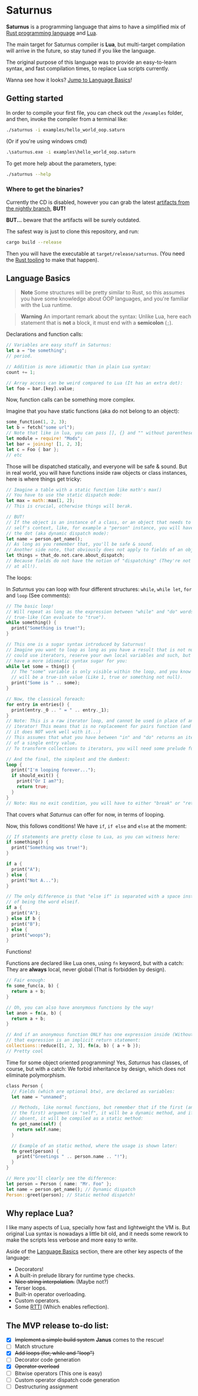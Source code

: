 # Saturnus

**Saturnus** is a programming language that aims to have a simplified mix of
[Rust programming language](https://www.rust-lang.org/) and [Lua](https://www.lua.org/).

The main target for Saturnus compiler is **Lua**, but multi-target compilation
will arrive in the future, so stay tuned if you like the language.

The original purpose of this language was to provide an easy-to-learn syntax,
and fast compilation times, to replace Lua scripts currently.

Wanna see how it looks? [Jump to Language Basics](#language-basics)!

## Getting started

In order to compile your first file, you can check out the `/examples` folder,
and then, invoke the compiler from a terminal like:

```sh
./saturnus -i examples/hello_world_oop.saturn
```

(Or if you're using windows cmd)
```cmd
.\saturnus.exe -i examples\hello_world_oop.saturn
```

To get more help about the parameters, type:
```sh
./saturnus --help
```

### Where to get the binaries?

Currently the CD is disabled, however you can grab the latest [artifacts from
the nightly branch][nightly], **BUT!**

[nightly]: https://github.com/sigmasoldi3r/Saturnus/actions/workflows/build-artifacts.yml

**BUT...** beware that the artifacts will be surely outdated.

The safest way is just to clone this repository, and run:

```sh
cargo build --release
```

Then you will have the executable at `target/release/saturnus`. (You need the
[Rust tooling][rustup] to make that happen).

[rustup]: https://www.rust-lang.org/learn/get-started

## Language Basics

> **Note**
> Some structures will be pretty similar to Rust, so this assumes you
> have some knowledge about OOP languages, and you're familiar with the Lua
> runtime.

> **Warning**
> An important remark about the syntax: Unlike Lua, here each
> statement that is **not** a block, it must end with a **semicolon** (`;`).

Declarations and function calls:

```rs
// Variables are easy stuff in Saturnus:
let a = "be something";
// period.

// Addition is more idiomatic than in plain Lua syntax:
count += 1;

// Array access can be weird compared to Lua (It has an extra dot):
let foo = bar.[key].value;
```

Now, function calls can be something more complex.

Imagine that you have static functions (aka do not belong to an object):

```rs
some_function(1, 2, 3);
let b = fetch("some url");
// Note that like in lua, you can pass [], {} and "" without parentheses:
let module = require! "Mods";
let bar = joining! [1, 2, 3];
let c = Foo { bar };
// etc
```

Those will be dispatched statically, and everyone will be safe & sound. But in
real world, you will have functions inside raw objects or class instances, here
is where things get tricky:

```rs
// Imagine a table with a static function like math's max()
// You have to use the static dispatch mode:
let max = math::max(1, 2);
// This is crucial, otherwise things will berak.

// BUT!
// If the object is an instance of a class, or an object that needs to access
// self's context, like, for example a "person" instance, you will have to use
// the dot (aka dynamic dispatch mode):
let name = person.get_name();
// As long as you remember that, you'll be safe & sound.
// Another side note, that obviously does not apply to fields of an object:
let things = that_do.not.care.about_dispatch;
// Because fields do not have the notion of "dispatching" (They're not functions
// at all!).
```

The loops:

In _Saturnus_ you can loop with four different structures: `while`, `while let`,
`for` and `loop` (See comments):

```rs
// The basic loop!
// Will repeat as long as the expression between "while" and "do" words is
// true-like (Can evaluate to "true").
while something() {
  print("Something is true!");
}

// This one is a sugar syntax introduced by Saturnus!
// Imagine you want to loop as long as you have a result that is not null, you
// could use iterators, reserve your own local variables and such, but we
// have a more idiomatic syntax sugar for you:
while let some = thing() {
  // The "some" variable is only visible within the loop, and you know that
  // will be a true-ish value (Like 1, true or something not null).
  print("Some is " .. some);
}

// Now, the classical foreach:
for entry in entries() {
  print(entry._0 .. " = " .. entry._1);
}
// Note: This is a raw iterator loop, and cannot be used in place of an
// iterator! This means that is no replacement for pairs function (and also
// it does NOT work well with it...)
// This assumes that what you have between "in" and "do" returns an iterator
// of a single entry value.
// To transform collections to iterators, you will need some prelude functions.

// And the final, the simplest and the dumbest:
loop {
  print("I'm looping forever...");
  if should_exit() {
    print("Or I am?");
    return true;
  }
}
// Note: Has no exit condition, you will have to either "break" or "return"!
```

That covers what _Saturnus_ can offer for now, in terms of looping.

Now, this follows conditions! We have `if`, `if else` and `else` at the moment:

```rs
// If statements are pretty close to Lua, as you can witness here:
if something() {
  print("Something was true!");
}

if a {
  print("A");
} else {
  print("Not A...");
}

// The only difference is that "else if" is separated with a space instead
// of being the word elseif.
if a {
  print("A");
} else if b {
  print("B");
} else {
  print("woops");
}
```

Functions!

Functions are declared like Lua ones, using `fn` keyword, but with a catch:
They are **always** local, never global (That is forbidden by design).

```rs
// Fair enough:
fn some_func(a, b) {
  return a + b;
}

// Oh, you can also have anonymous functions by the way!
let anon = fn(a, b) {
  return a + b;
}

// And if an anonymous function ONLY has one expression inside (Without ";"),
// that expression is an implicit return statement:
collections::reduce([1, 2, 3], fn(a, b) { a + b });
// Pretty cool
```

Time for some object oriented programming! Yes, _Saturnus_ has classes, of
course, but with a catch: We forbid inheritance by design, which does not
eliminate polymorphism.

```rs
class Person {
  // Fields (which are optional btw), are declared as variables:
  let name = "unnamed";

  // Methods, like normal functions, but remember that if the first (and only
  // the first) argument is "self", it will be a dynamic method, and if that is
  // absent, it will be compiled as a static method:
  fn get_name(self) {
    return self.name;
  }

  // Example of an static method, where the usage is shown later:
  fn greet(person) {
    print("Greetings " .. person.name .. "!");
  }
}

// Here you'll clearly see the difference:
let person = Person { name: "Mr. Foo" };
let name = person.get_name(); // Dynamic dispatch
Person::greet(person); // Static method dispatch!
```

## Why replace Lua?

I like many aspects of Lua, specially how fast and lightweight the VM is. But
original Lua syntax is nowadays a little bit old, and it needs some rework to
make the scripts less verbose and more easy to write.

Aside of the [Language Basics](#language-basics) section, there are other key
aspects of the language:

- Decorators!
- A built-in prelude library for runtime type checks.
- ~~Nice string interpolation.~~ (Maybe not?)
- Terser loops.
- Built-in operator overloading.
- Custom operators.
- Some [RTTI](https://en.wikipedia.org/wiki/Run-time_type_information) (Which enables reflection).

## The MVP release to-do list:

- [x] ~~Implement a simple build system~~ **Janus** comes to the rescue!
- [ ] Match structure
- [x] ~~Add loops (for, while and "loop")~~
- [ ] Decorator code generation
- [x] ~~Operator overload~~
- [ ] Bitwise operators (This one is easy)
- [ ] Custom operator dispatch code generation
- [ ] Destructuring assignment
